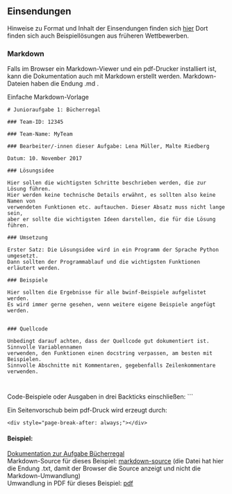 ## Einsendungen

Hinweise zu Format und Inhalt der Einsendungen finden sich [hier](https://bwinf.de/bundeswettbewerb/tipps/#c5970)
Dort finden sich auch Beispiellösungen aus früheren Wettbewerben.

### Markdown

Falls im Browser ein Markdown-Viewer und ein pdf-Drucker installiert ist, kann die Dokumentation auch mit
Markdown erstellt werden. Markdown-Dateien haben die Endung .md .

Einfache Markdown-Vorlage

```
# Junioraufgabe 1: Bücherregal

### Team-ID: 12345

### Team-Name: MyTeam

### Bearbeiter/-innen dieser Aufgabe: Lena Müller, Malte Riedberg

Datum: 10. November 2017

### Lösungsidee

Hier sollen die wichtigsten Schritte beschrieben werden, die zur Lösung führen. 
Hier werden keine technische Details erwähnt, es sollten also keine Namen von 
verwendeten Funktionen etc. auftauchen. Dieser Absatz muss nicht lange sein,
aber er sollte die wichtigsten Ideen darstellen, die für die Lösung führen.

### Umsetzung

Erster Satz: Die Lösungsidee wird in ein Programm der Sprache Python umgesetzt.
Dann sollten der Programmablauf und die wichtigsten Funktionen erläutert werden. 

### Beispiele

Hier sollten die Ergebnisse für alle bwinf-Beispiele aufgelistet werden.
Es wird immer gerne gesehen, wenn weitere eigene Beispiele angefügt werden. 


### Quellcode

Unbedingt darauf achten, dass der Quellcode gut dokumentiert ist. Sinnvolle Variablennamen
verwenden, den Funktionen einen docstring verpassen, am besten mit Beispielen.
Sinnvolle Abschnitte mit Kommentaren, gegebenfalls Zeilenkommentare verwenden.



```

Code-Beispiele oder Ausgaben in drei Backticks einschließen: ```

Ein Seitenvorschub beim pdf-Druck wird erzeugt durch:

```
<div style="page-break-after: always;"></div>
```

#### Beispiel:
[Dokumentation zur Aufgabe Bücherregal](./buecherregal/buecherregal_docu.md) <br>
Markdown-Source für dieses Beispiel: [markdown-source](./buecherregal/buecherregal_docu.txt) (die Datei hat hier die Endung .txt, damit der Browser die Source anzeigt und nicht die Markdown-Umwandlung) <br>
Umwandlung in PDF für dieses Beispiel: [pdf](./buecherregal/buecherregal_einsendung.pdf)



